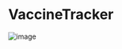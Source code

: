 # VaccineTracker

![image](https://github.com/the-amazing-atharva/VaccineTracker/assets/121221252/3e5e6900-8b2c-4166-acaa-806074c965b1)

